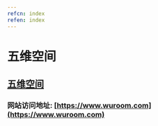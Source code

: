 ```yaml
---
refcn: index
refen: index
---
```


# 五维空间

## [五维空间](https://www.wuroom.com)

###  网站访问地址: [https://www.wuroom.com](https://www.wuroom.com)



